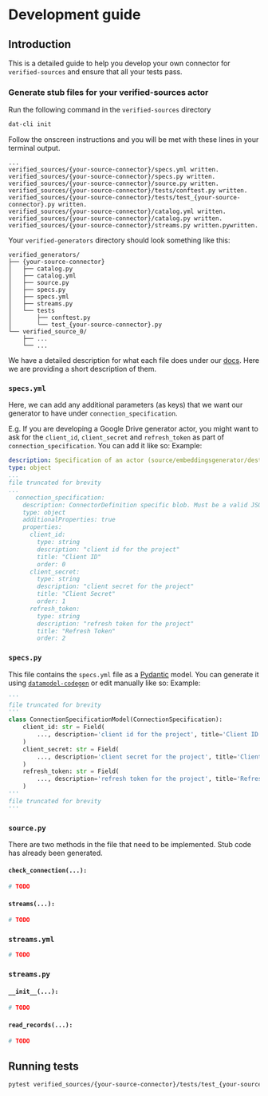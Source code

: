 # Development guide

## Introduction

This is a detailed guide to help you develop your own connector for `verified-sources` and ensure that all your tests pass.

### Generate stub files for your verified-sources actor

Run the following command in the `verified-sources` directory

```bash
dat-cli init
```

Follow the onscreen instructions and you will be met with these lines in your terminal output.

```text 
...
verified_sources/{your-source-connector}/specs.yml written.
verified_sources/{your-source-connector}/specs.py written.
verified_sources/{your-source-connector}/source.py written.
verified_sources/{your-source-connector}/tests/conftest.py written.
verified_sources/{your-source-connector}/tests/test_{your-source-connector}.py written.
verified_sources/{your-source-connector}/catalog.yml written.
verified_sources/{your-source-connector}/catalog.py written.
verified_sources/{your-source-connector}/streams.py written.pywritten.
```

Your `verified-generators` directory should look something like this:
```text
verified_generators/
├── {your-source-connector}
│   ├── catalog.py
│   ├── catalog.yml
│   ├── source.py
│   ├── specs.py
│   ├── specs.yml
│   ├── streams.py
│   └── tests
│       ├── conftest.py
│       └── test_{your-source-connector}.py
└── verified_source_0/
    ├── ...
    └── ...
```

We have a detailed description for what each file does under our [docs](http://path/to/docs). Here we are providing a short description of them.

### `specs.yml`

Here, we can add any additional parameters (as keys) that we want our generator to have under `connection_specification`.

E.g. If you are developing a Google Drive generator actor, you might want to ask for the `client_id`, `client_secret` and `refresh_token` as part of `connection_specification`. You can add it like so:
Example:
```yml
description: Specification of an actor (source/embeddingsgenerator/destination)
type: object
...
file truncated for brevity
...
  connection_specification:
    description: ConnectorDefinition specific blob. Must be a valid JSON string.
    type: object
    additionalProperties: true
    properties:
      client_id:
        type: string
        description: "client id for the project"
        title: "Client ID"
        order: 0
      client_secret:
        type: string
        description: "client secret for the project"
        title: "Client Secret"
        order: 1
      refresh_token:
        type: string
        description: "refresh token for the project"
        title: "Refresh Token"
        order: 2
```

### `specs.py`

This file contains the `specs.yml` file as a [Pydantic](https://docs.pydantic.dev/latest/concepts/models/) model. You can generate it using [`datamodel-codegen`](https://docs.pydantic.dev/latest/integrations/datamodel_code_generator/) or edit manually like so:
Example:
```python
'''
file truncated for brevity
'''
class ConnectionSpecificationModel(ConnectionSpecification):
    client_id: str = Field(
        ..., description='client id for the project', title='Client ID'
    )
    client_secret: str = Field(
        ..., description='client secret for the project', title='Client Secret'
    )
    refresh_token: str = Field(
        ..., description='refresh token for the project', title='Refresh Token'
    )
'''
file truncated for brevity
'''
```

### `source.py`

There are two methods in the file that need to be implemented. Stub code has already been generated.

#### `check_connection(...):`
```python
# TODO
```


#### `streams(...):`
```python
# TODO
```

### `streams.yml`
```python
# TODO
```

### `streams.py`
#### `__init__(...):`
```python
# TODO
```


#### `read_records(...):`
```python
# TODO
```


## Running tests
```bash
pytest verified_sources/{your-source-connector}/tests/test_{your-source-connector}.py 
```